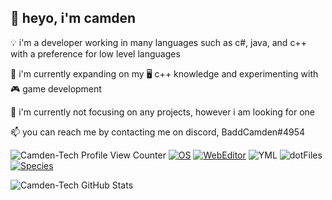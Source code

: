 ## 👋 heyo, i'm camden

<p>💡 i'm a developer working in many languages such as c#, java, and c++ with a preference for low level languages</p>
<p>🌱 i'm currently expanding on my 🖥️ c++ knowledge and experimenting with 🎮 game development</p>
<p>🔭 i'm currently not focusing on any projects, however i am looking for one</p>
<p> 📫 you can reach me by contacting me on discord, BaddCamden#4954</p>

<img src="https://komarev.com/ghpvc/?username=Camden-Tech" alt="Camden-Tech Profile View Counter">  [![OS](https://img.shields.io/badge/OS-Windows-informational?style=flat-square&logo=windows&logoColor=blue)](https://en.wikipedia.org/wiki/Windows) [![WebEditor](https://img.shields.io/badge/IDE-VSCode-blue?style=flat-square&logo=visual-studio-code&logoColor=white)](https://code.visualstudio.com/) ![YML](https://img.shields.io/badge/Setup-YML-blue?style=flat-square&logo=when-i-work&logoColor=white) ![dotFiles](https://img.shields.io/badge/Setup-DotFiles-blue?style=flat-square&logo=when-i-work&logoColor=white) [![Species](https://img.shields.io/badge/Species-Homo_Sapiens-success?style=flat-square&logo=mailchimp&logoColor=white)](https://en.wikipedia.org/wiki/Homo_sapiens)

<img src="https://github-readme-stats.vercel.app/api?username=Camden-Tech&show_icons=true&theme=gotham" alt="Camden-Tech GitHub Stats">

<!--
**JosTheDude/JosTheDude** is a ✨ _special_ ✨ repository because its `README.md` (this file) appears on your GitHub profile.

Here are some ideas to get you started:

- 🔭 I’m currently working on ...
- 🌱 I’m currently learning ...
- 👯 I’m looking to collaborate on ...
- 🤔 I’m looking for help with ...
- 💬 Ask me about ...
- 📫 How to reach me: ...
- 😄 Pronouns: ...
- ⚡ Fun fact: ...
-->
